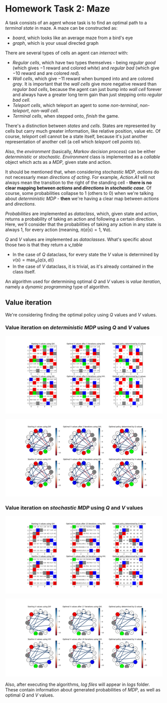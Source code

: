 # Homework Task 2: Maze

A task consists of an agent whose task is to find an optimal path to a *terminal state* in maze. A maze can be constructed as:

- *board*, which looks like an average maze from a bird's eye
- *graph*, which is your usual directed graph

There are several types of cells an agent can *interract* with:

- *Regular cells*, which have two types themselves - being *regular good* (which gives $-1$ reward and colored *white*) and *regular bad* 
(which give $-10$ reward and are colored *red*).
- *Wall cells*, which give $-11$ reward when bumped into and are colored *gray*. It is important that the *wall cells* give more negative 
reward than *regular bad cells*, because the agent can just bump into *wall cell* forever and always have a greater long term 
gain than just stepping onto *regular bad cell*.
- *Teleport cells*, which teleport an agent to some *non-terminal*, *non-teleport*, *non-wall cell*.
- *Terminal cells*, when stepped onto, *finish* the game.

There's a distinction between *states* and *cells*. States are represented by cells but carry much greater information, like relative position,
value etc. Of course, *teleport* cell cannot be a state itself, because it's just another representation of another cell (a cell which *teleport*
cell *points to*).     

Also, the *environment* (basically, *Markov decision process*) can be either *deterministic* or *stochastic*. *Environment* class
is implemented as a *callable* object which acts as a *MDP*, given state and action. 

It should be mentioned that, when considering *stochastic MDP*, *actions* do not necessarly mean *directions of acting*. 
For example, *Action.A1* will not always mean the transition to the right of the standing cell - 
**there is no clear mapping between *actions* and *directions* in *stochastic case***. Of course, some probabilities collapse to 
$1$ (others to $0$) when we're talking about *deterministic MDP* - **then** we're having a clear map between *actions* and *directions*.

*Probabilities* are implemented as *dataclass*, which, given state and action, returns a probability of taking an action and following 
a certain direction. Here, we'll consider that the probabilities of taking any action in any state is always $1$, for every action 
(meaning, $\pi(a | s) = 1 \text{, } \forall a$). 

$Q$ and $V$ values are implemented as *dataclasses*. What's specific about those two is that they return a *v_table*

- In the case of $Q$ dataclass, for every state the $V$ value is determined by $v(s) = \max_{a}\{q(s, a)\}$
- In the case of $V$ dataclass, it is trivial, as it's already contained in the class itself.

An algorithm used for determining optimal $Q$ and $V$ values is *value iteration*, namely a *dynamic programming* type of algorithm.

## Value iteration

We're considering finding the optimal policy using $Q$ values and $V$ values.

### Value iteration on *deterministic MDP* using $Q$ and $V$ values

![](./images/db.png)

![](./images/dg.png)

### Value iteration on *stochastic MDP* using $Q$ and $V$ values

![](./images/sb.png)

![](./images/sg.png)

Also, after executing the algorithms, *log files* will appear in *logs* folder. These contain information about generated probabilities of *MDP*,
as well as optimal $Q$ and $V$ values.

